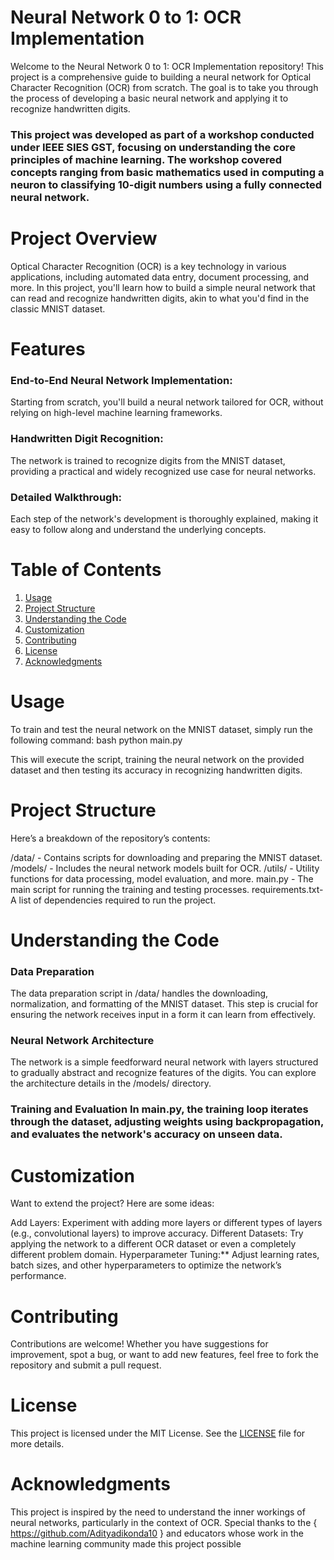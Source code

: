 # Neural Network 0 to 1: OCR Implementation
Welcome to the Neural Network 0 to 1: OCR Implementation repository! This project is a comprehensive guide to building a neural network for Optical Character Recognition (OCR) from scratch. The goal is to take you through the process of developing a basic neural network and applying it to recognize handwritten digits.

### This project was developed as part of a workshop conducted under IEEE SIES GST, focusing on understanding the core principles of machine learning. The workshop covered concepts ranging from basic mathematics used in computing a neuron to classifying 10-digit numbers using a fully connected neural network.

# Project Overview
 Optical Character Recognition (OCR) is a key technology in various applications, including automated data entry, document processing, and more. In this project, you'll learn how to build a simple neural network that can read and recognize handwritten digits, akin to what you'd find in the classic MNIST dataset.

# Features
 ### End-to-End Neural Network Implementation: 
Starting from scratch, you'll build a neural network tailored for OCR, without relying on high-level machine learning frameworks.
### Handwritten Digit Recognition:
The network is trained to recognize digits from the MNIST dataset, providing a practical and widely recognized use case for neural networks. 
### Detailed Walkthrough: 
Each step of the network's development is thoroughly explained, making it easy to follow along and understand the underlying concepts. 
# Table of Contents 
1. [Usage](https://github.com/AditiGavadeGit/Neutral_network_OCR_0_9/blob/main/README.md#usage)
2. [Project Structure](https://github.com/AditiGavadeGit/Neutral_network_OCR_0_9/blob/main/README.md#project-structure)
3. [Understanding the Code](https://github.com/AditiGavadeGit/Neutral_network_OCR_0_9/blob/main/README.md#understanding-the-code)
4. [Customization](https://github.com/AditiGavadeGit/Neutral_network_OCR_0_9/blob/main/README.md#customization)
5. [Contributing](https://github.com/AditiGavadeGit/Neutral_network_OCR_0_9/blob/main/README.md#contributing)
6. [License](https://github.com/AditiGavadeGit/Neutral_network_OCR_0_9/blob/main/README.md#license)
7. [Acknowledgments](https://github.com/AditiGavadeGit/Neutral_network_OCR_0_9/blob/main/README.md#acknowledgments)
# Usage 
To train and test the neural network on the MNIST dataset, simply run the following command: bash python main.py

This will execute the script, training the neural network on the provided dataset and then testing its accuracy in recognizing handwritten digits.
 # Project Structure
 Here’s a breakdown of the repository’s contents:

/data/ - Contains scripts for downloading and preparing the MNIST dataset. /models/ - Includes the neural network models built for OCR. /utils/ - Utility functions for data processing, model evaluation, and more. main.py - The main script for running the training and testing processes. requirements.txt- A list of dependencies required to run the project.

# Understanding the Code
### Data Preparation
The data preparation script in /data/ handles the downloading, normalization, and formatting of the MNIST dataset. This step is crucial for ensuring the network receives input in a form it can learn from effectively.

### Neural Network Architecture
The network is a simple feedforward neural network with layers structured to gradually abstract and recognize features of the digits. You can explore the architecture details in the /models/ directory.

### Training and Evaluation In main.py, the training loop iterates through the dataset, adjusting weights using backpropagation, and evaluates the network's accuracy on unseen data.

# Customization
Want to extend the project? Here are some ideas:

Add Layers: Experiment with adding more layers or different types of layers (e.g., convolutional layers) to improve accuracy. Different Datasets: Try applying the network to a different OCR dataset or even a completely different problem domain. Hyperparameter Tuning:** Adjust learning rates, batch sizes, and other hyperparameters to optimize the network’s performance.

# Contributing
Contributions are welcome! Whether you have suggestions for improvement, spot a bug, or want to add new features, feel free to fork the repository and submit a pull request.

# License 
This project is licensed under the MIT License. See the [LICENSE]() file for more details.

# Acknowledgments 
This project is inspired by the need to understand the inner workings of neural networks, particularly in the context of OCR. Special thanks to the { https://github.com/Adityadikonda10 } and educators whose work in the machine learning community made this project possible
